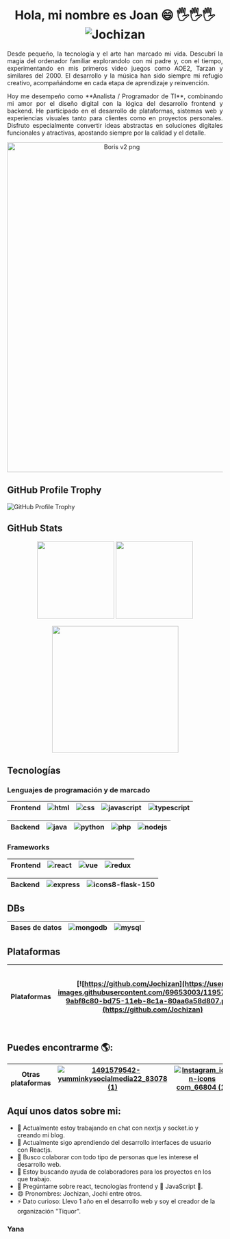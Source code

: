 <p align='center'>
  <h1 align='center'> Hola, mi nombre es Joan 😄 🖐️🖐️🖐️ <img src="https://komarev.com/ghpvc/?username=Jochizan&label=Profile%20views&color=129e00&style=plastic" alt="Jochizan"/></h1>
</p>

<p align='justify'>
Desde pequeño, la tecnología y el arte han marcado mi vida. Descubrí la magia del ordenador familiar explorandolo con mi padre y, con el tiempo, experimentando en mis primeros video juegos como AOE2, Tarzan y similares del 2000. El desarrollo y la música han sido siempre mi refugio creativo, acompañándome en cada etapa de aprendizaje y reinvención.
</p>

<p align='justify'>
Hoy me desempeño como **Analista / Programador de TI**, combinando mi amor por el diseño digital con la lógica del desarrollo frontend y backend. He participado en el desarrollo de plataformas, sistemas web y experiencias visuales tanto para clientes como en proyectos personales. Disfruto especialmente convertir ideas abstractas en soluciones digitales funcionales y atractivas, apostando siempre por la calidad y el detalle.
</p>

<p align='center'>
 <img width="520" height="768" alt="Boris v2 png" src="https://github.com/user-attachments/assets/1de6e864-3975-4a22-90fa-f4dcefee5c48" />
</p>

## GitHub Profile Trophy

![GitHub Profile Trophy](https://github-profile-trophy.vercel.app/?username=Jochizan&theme=darkhub&margin-w=45)

## GitHub Stats

<div align='center'>  
  <img height='180em' src='https://github-readme-stats.vercel.app/api/top-langs/?username=Jochizan&layout=compact&langs_count=8&theme=dark' />
  <img height='180em' src='https://github-readme-stats.vercel.app/api?username=Jochizan&show_icons=true&theme=dark&include_all_commits=true&count_private=true' />
</div>

<p align='center'>
  <img height="295em"  src="https://activity-graph.herokuapp.com/graph?username=Jochizan&theme=xcode"/>
</p>

## Tecnologías

### Lenguajes de programación y de marcado

| Frontend | ![html](https://user-images.githubusercontent.com/69653003/119570219-6ea40b80-bd75-11eb-8703-4e7996ff4d90.png) | ![css](https://user-images.githubusercontent.com/69653003/119570225-719efc00-bd75-11eb-90b3-97c9e0affea8.png) | ![javascript](https://user-images.githubusercontent.com/69653003/119570226-72379280-bd75-11eb-8c56-b41dae8d385d.png) | ![typescript](https://user-images.githubusercontent.com/69653003/119570234-75328300-bd75-11eb-8c43-63ec8a2ffbfe.png) |
| -------- | -------- | -------- | -------- | -------- |

| Backend | ![java](https://user-images.githubusercontent.com/69653003/119570286-84193580-bd75-11eb-9297-dc3cd31a9084.png) | ![python](https://user-images.githubusercontent.com/69653003/119657705-de57dc00-bdf1-11eb-9523-e3150af482a4.png) | ![php](https://user-images.githubusercontent.com/69653003/119570261-7e235480-bd75-11eb-8335-05aed9beef90.png) |  ![nodejs](https://user-images.githubusercontent.com/69653003/119570255-7c599100-bd75-11eb-89ed-fe05b7c15eae.png) |
| ------- | ------- | ------- | ------- | ------- |

### Frameworks

| Frontend | ![react](https://user-images.githubusercontent.com/69653003/119570239-76fc4680-bd75-11eb-8baf-90413ae3c8f4.png) | ![vue](https://user-images.githubusercontent.com/69653003/127247139-70b8894c-7469-4d73-94e8-b01f753ec28d.png) | ![redux](https://user-images.githubusercontent.com/69653003/133941438-e36c1de6-1f69-4ba5-9382-885c94f417fa.png) |
| -------- | -------- | -------- | -------- |

| Backend | ![express](https://user-images.githubusercontent.com/69653003/119570283-83809f00-bd75-11eb-85fc-703f48ae74f1.png) | ![icons8-flask-150](https://user-images.githubusercontent.com/69653003/127247175-50742cc5-f98c-4048-9044-dd75acfbe679.png) |
| -------- | -------- | -------- |

## DBs

| Bases de datos | ![mongodb](https://user-images.githubusercontent.com/69653003/119570307-8bd8da00-bd75-11eb-9249-609a55234c35.png) | ![mysql](https://user-images.githubusercontent.com/69653003/119570309-8c717080-bd75-11eb-9ae0-d69e4cc630b4.png) |
| -------- | -------- | -------- |

## Plataformas

| Plataformas | [![https://github.com/Jochizan](https://user-images.githubusercontent.com/69653003/119570342-9abf8c80-bd75-11eb-8c1a-80aa6a58d807.png)](https://github.com/Jochizan) | [![file_type_gitlab_icon_130579](https://user-images.githubusercontent.com/69653003/127249186-b16eeece-f608-45f1-8814-8fda596b936a.png)](https://gitlab.com/Jochizan) | [![bitbucket_icon_130979](https://user-images.githubusercontent.com/69653003/127249037-88a53fc7-803a-4684-b146-f3142236a2ee.png)](https://bitbucket.org/Jochizan) | [![https://hub.docker.com/u/jochizan](https://user-images.githubusercontent.com/69653003/127245663-faa65a97-371f-45a2-9f60-e361d158332f.png)](https://hub.docker.com/u/jochizan) | [![https://www.hackerrank.com/Jochizan](https://user-images.githubusercontent.com/69653003/127247665-4bba2f77-a30d-4be8-aeb6-98ada884da4c.png)](https://www.hackerrank.com/Jochizan) | [![https://codeforces.com/profile/remnyachizot2015](https://user-images.githubusercontent.com/69653003/127247308-126128b5-d8c1-4919-95a0-0f8ab7127f33.png)](https://codeforces.com/profile/remnyachizot2015) | [![https://developers.google.com/profile/u/100596963017130784226?utm_source=developers.google.com](https://user-images.githubusercontent.com/69653003/127247609-e89a75a0-83ae-4b15-ba24-2e99c0796c6c.png)](https://developers.google.com/profile/u/100596963017130784226?utm_source=developers.google.com) |
| -------- | -------- | -------- | -------- | -------- | -------- | -------- | -------- |

## Puedes encontrarme 🌎:

| Otras plataformas | [![1491579542-yumminkysocialmedia22_83078 (1)](https://user-images.githubusercontent.com/69653003/127248623-11d41aa6-1c1a-4919-bb3d-39146a420430.png)](https://twitter.com/@Jochizan) | [![Instagram_icon-icons com_66804 (1)](https://user-images.githubusercontent.com/69653003/127248655-db935cb6-4911-408b-9e7f-9b9691a96f38.png)](https://www.instagram.com/jochizan) | [![linkedin_icon-icons com_53609](https://user-images.githubusercontent.com/69653003/127248704-fa23bf1a-14a6-4a60-8575-ebbc9816edf7.png)](https://www.linkedin.com/in/jochizan) |
| -------- | -------- | -------- | -------- |

## Aquí unos datos sobre mi:

- 🔭 Actualmente estoy trabajando en chat con nextjs y socket.io y creando mi blog.
- 🌱 Actualmente sigo aprendiendo del desarrollo interfaces de usuario con Reactjs.
- 👯 Busco colaborar con todo tipo de personas que les interese el desarrollo web.
- 🤔 Estoy buscando ayuda de colaboradores para los proyectos en los que trabajo.
- 💬 Pregúntame sobre react, tecnologías frontend y 💖 JavaScript 💙.
- 😄 Pronombres: Jochizan, Jochi entre otros.
- ⚡ Dato curioso: Llevo 1 año en el desarrollo web y soy el creador de la organización "Tiquor".

### Yana
